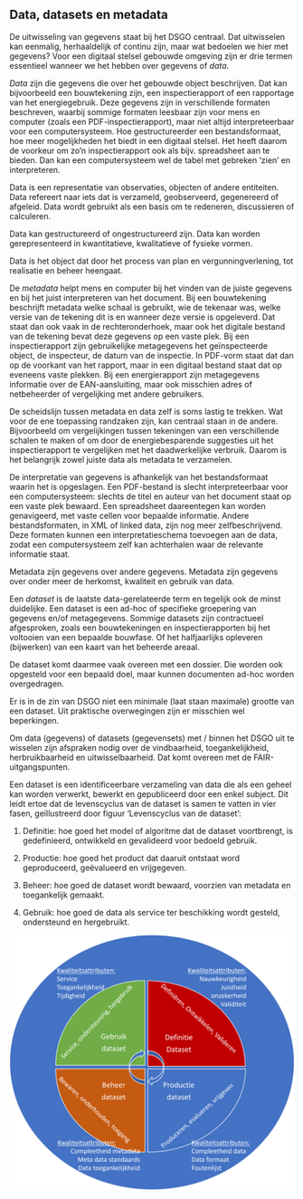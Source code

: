 Data, datasets en metadata
--------------------------

De uitwisseling van gegevens staat bij het DSGO centraal.
Dat uitwisselen kan eenmalig, herhaaldelijk of continu zijn, maar wat bedoelen we hier met gegevens?
Voor een digitaal stelsel gebouwde omgeving zijn er drie termen essentieel wanneer we het hebben over gegevens of *data*.

<dfn>Data</dfn> zijn die gegevens die over het gebouwde object beschrijven. 
Dat kan bijvoorbeeld een bouwtekening zijn, een inspectierapport of een rapportage van het energiegebruik.
Deze gegevens zijn in verschillende formaten beschreven, waarbij sommige formaten leesbaar zijn voor mens en computer (zoals een PDF-inspectierapport), maar niet altijd interpreteerbaar voor een computersysteem.
Hoe gestructureerder een bestandsformaat, hoe meer mogelijkheden het biedt in een digitaal stelsel.
Het heeft daarom de voorkeur om zo’n inspectierapport ook als bijv. spreadsheet aan te bieden. 
Dan kan een computersysteem wel de tabel met gebreken ‘zien’ en interpreteren.

<aside class='def'>
Data is een representatie van observaties, objecten of andere entiteiten.
Data refereert naar iets dat is verzameld, geobserveerd, gegenereerd of afgeleid.
Data wordt gebruikt als een basis om te redeneren, discussieren of calculeren. 

Data kan gestructureerd of ongestructureerd zijn.
Data kan worden gerepresenteerd in kwantitatieve, kwalitatieve of fysieke vormen.

Data is het object dat door het process van plan en vergunningverlening, tot
realisatie en beheer heengaat.
</aside>

De <dfn>metadata</dfn> helpt mens en computer bij het vinden van de juiste gegevens en bij het juist interpreteren van het document.
Bij een bouwtekening beschrijft metadata welke schaal is gebruikt, wie de tekenaar was, welke versie van de tekening dit is en wanneer deze versie is opgeleverd. 
Dat staat dan ook vaak in de rechteronderhoek, maar ook het digitale bestand van de tekening bevat deze gegevens op een vaste plek.
Bij een inspectierapport zijn gebruikelijke metagegevens het geïnspecteerde object, de inspecteur, de datum van de inspectie. 
In PDF-vorm staat dat dan op de voorkant van het rapport, maar in een digitaal bestand staat dat op eveneens vaste plekken. 
Bij een energierapport zijn metagegevens informatie over de EAN-aansluiting, maar ook misschien adres of netbeheerder of vergelijking met andere gebruikers.

De scheidslijn tussen metadata en data zelf is soms lastig te trekken.
Wat voor de ene toepassing randzaken zijn, kan centraal staan in de andere.
Bijvoorbeeld om vergelijkingen tussen tekeningen van een verschillende schalen te maken of om door de energiebesparende suggesties uit het inspectierapport te vergelijken met het daadwerkelijke verbruik. 
Daarom is het belangrijk zowel juiste data als metadata te verzamelen.

De interpretatie van gegevens is afhankelijk van het bestandsformaat waarin het is opgeslagen.
Een PDF-bestand is slecht interpreteerbaar voor een computersysteem: slechts de titel en auteur van het document staat op een vaste plek bewaard.
Een spreadsheet daareentegen kan worden genavigeerd, met vaste cellen voor bepaalde informatie.
Andere bestandsformaten, in XML of linked data, zijn nog meer zelfbeschrijvend.
Deze formaten kunnen een interpretatieschema toevoegen aan de data, zodat een computersysteem zelf kan achterhalen waar de relevante informatie staat.

<aside class="def">

Metadata zijn gegevens over andere gegevens.
Metadata zijn gegevens over onder meer de herkomst, kwaliteit en gebruik van data.

</aside>

Een <dfn>dataset</dfn> is de laatste data-gerelateerde term en tegelijk ook de minst duidelijke. 
Een dataset is een ad-hoc of specifieke groepering van gegevens en/of metagegevens.
Sommige datasets zijn contractueel afgesproken, zoals een bouwtekeningen en inspectierapporten bij het voltooien van een bepaalde bouwfase.
Of het halfjaarlijks opleveren (bijwerken) van een kaart van het beheerde areaal.

De dataset komt daarmee vaak overeen met een dossier.
Die worden ook opgesteld voor een bepaald doel, maar kunnen documenten ad-hoc worden overgedragen.

Er is in de zin van DSGO niet een minimale (laat staan maximale) grootte van een dataset.
Uit praktische overwegingen zijn er misschien wel beperkingen.

<aside class="def">

Om data (gegevens) of datasets (gegevensets) met / binnen het DSGO uit te
wisselen zijn afspraken nodig over de vindbaarheid, toegankelijkheid,
herbruikbaarheid en uitwisselbaarheid.
Dat komt overeen met de FAIR-uitgangspunten.

Een dataset is een identificeerbare verzameling van data die als een geheel kan
worden verwerkt, bewerkt en gepubliceerd door een enkel subject. Dit leidt ertoe
dat de levenscyclus van de dataset is samen te vatten in vier fasen,
geillustreerd door figuur ‘Levenscyclus van de dataset’:

1.  Definitie: hoe goed het model of algoritme dat de dataset voortbrengt, is
    gedefinieerd, ontwikkeld en gevalideerd voor bedoeld gebruik.

2.  Productie: hoe goed het product dat daaruit ontstaat word geproduceerd,
    geëvalueerd en vrijgegeven.

3.  Beheer: hoe goed de dataset wordt bewaard, voorzien van metadata en
    toegankelijk gemaakt.

4.  Gebruik: hoe goed de data als service ter beschikking wordt gesteld,
    ondersteund en hergebruikt.

![Levenscyclus van de dataset](media/Levenscyclus-dataset.png)

</aside>
